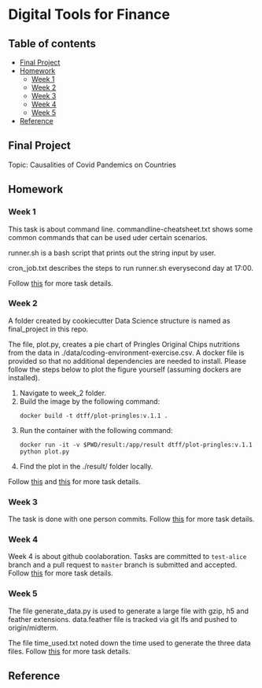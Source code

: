 # Digital Tools for Finance

## Table of contents
* [Final Project](#final-project)
* [Homework](#homework)
    * [Week 1](#week-1)
    * [Week 2](#week-2)
    * [Week 3](#week-3)
    * [Week 4](#week-4)
    * [Week 5](#week-5)
* [Reference](#reference)

## Final Project
Topic: Causalities of Covid Pandemics on Countries

## Homework
### Week 1

This task is about command line. commandline-cheatsheet.txt shows some common commands that can be used uder certain scenarios.

runner.sh is a bash script that prints out the string input by user.
 
cron_job.txt describes the steps to run runner.sh everysecond day at 17:00. 

Follow [this](https://github.com/ipozdeev/it-skills-for-research/blob/master/command-line.md) for more task details.

### Week 2

A folder created by cookiecutter Data Science structure is named as final_project in this repo.

The file, plot.py, creates a pie chart of Pringles Original Chips nutritions from the data in ./data/coding-environment-exercise.csv. A docker file is provided so that no additional dependencies are needed to install. Please follow the steps below to plot the figure yourself (assuming dockers are installed).

1. Navigate to week_2 folder.
2. Build the image by the following command:
    ```
    docker build -t dtff/plot-pringles:v.1.1 .
    ```
3. Run the container with the following command:
    ```
    docker run -it -v $PWD/result:/app/result dtff/plot-pringles:v.1.1 python plot.py
    ```
4. Find the plot in the ./result/ folder locally.

Follow [this](https://github.com/ipozdeev/it-skills-for-research/blob/master/project-environment.md) and [this](https://github.com/ipozdeev/it-skills-for-research/blob/master/coding-environment.md) for more task details.

### Week 3

The task is done with one person commits. Follow [this](https://github.com/ipozdeev/it-skills-for-research/blob/master/version-control.md) for more task details.

### Week 4

Week 4 is about github coolaboration. Tasks are committed to `test-alice` branch and a pull request to `master` branch is submitted and accepted. Follow [this](https://github.com/ipozdeev/it-skills-for-research/blob/master/collaboration-tools.md) for more task details.

### Week 5

The file generate_data.py is used to generate a large file with gzip, h5 and feather extensions. data.feather file is tracked via git lfs and pushed to origin/midterm. 

The file time_used.txt noted down the time used to generate the three data files. Follow [this](https://github.com/ipozdeev/it-skills-for-research/blob/master/data-management.md) for more task details.

## Reference
